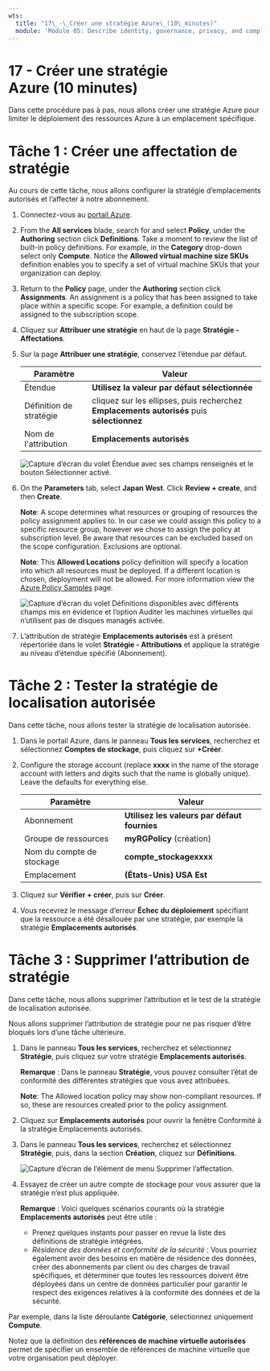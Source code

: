 ```yaml
---
wts:
  title: "17\_-\_Créer une stratégie Azure\_(10\_minutes)"
  module: 'Module 05: Describe identity, governance, privacy, and compliance features'
---
```

# <a name="17---create-an-azure-policy-10-min"></a>17 - Créer une stratégie Azure (10 minutes)

Dans cette procédure pas à pas, nous allons créer une stratégie Azure pour limiter le déploiement des ressources Azure à un emplacement spécifique.

# <a name="task-1-create-a-policy-assignment"></a>Tâche 1 : Créer une affectation de stratégie 

Au cours de cette tâche, nous allons configurer la stratégie d’emplacements autorisés et l’affecter à notre abonnement. 

1. Connectez-vous au [portail Azure](https://portal.azure.com).

2. From the <bpt id="p1">**</bpt>All services<ept id="p1">**</ept> blade, search for and select <bpt id="p2">**</bpt>Policy<ept id="p2">**</ept>, under the <bpt id="p3">**</bpt>Authoring<ept id="p3">**</ept> section click <bpt id="p4">**</bpt>Definitions<ept id="p4">**</ept>.  Take a moment to review the list of built-in policy definitions. For example, in the <bpt id="p1">**</bpt>Category<ept id="p1">**</ept> drop-down select only <bpt id="p2">**</bpt>Compute<ept id="p2">**</ept>. Notice the <bpt id="p1">**</bpt>Allowed virtual machine size SKUs<ept id="p1">**</ept> definition enables you to specify a set of virtual machine SKUs that your organization can deploy.

3. Return to the <bpt id="p1">**</bpt>Policy<ept id="p1">**</ept> page, under the <bpt id="p2">**</bpt>Authoring<ept id="p2">**</ept> section click <bpt id="p3">**</bpt>Assignments<ept id="p3">**</ept>. An assignment is a policy that has been assigned to take place within a specific scope. For example, a definition could be assigned to the subscription scope. 

4. Cliquez sur **Attribuer une stratégie** en haut de la page **Stratégie - Affectations**.

5. Sur la page **Attribuer une stratégie**, conservez l’étendue par défaut.

      | Paramètre | Valeur | 
    | --- | --- |
    | Étendue| **Utilisez la valeur par défaut sélectionnée**|
    | Définition de stratégie | cliquez sur les ellipses, puis recherchez **Emplacements autorisés** puis **sélectionnez** |
    | Nom de l'attribution | **Emplacements autorisés** |
    
    ![Capture d’écran du volet Étendue avec ses champs renseignés et le bouton Sélectionner activé. ](../images/1402.png)
6. On the <bpt id="p1">**</bpt>Parameters<ept id="p1">**</ept> tab, select <bpt id="p2">**</bpt>Japan West<ept id="p2">**</ept>. Click <bpt id="p1">**</bpt>Review + create<ept id="p1">**</ept>, and then <bpt id="p2">**</bpt>Create<ept id="p2">**</ept>.

    <bpt id="p1">**</bpt>Note<ept id="p1">**</ept>: A scope determines what resources or grouping of resources the policy assignment applies to. In our case we could assign this policy to a specific resource group, however we chose to assign the policy at subscription level. Be aware that resources can be excluded based on the scope configuration. Exclusions are optional.

    <bpt id="p1">**</bpt>Note<ept id="p1">**</ept>: This <bpt id="p2">**</bpt>Allowed Locations<ept id="p2">**</ept> policy definition will specify a location into which all resources must be deployed. If a different location is chosen, deployment will not be allowed. For more information view the <bpt id="p1">[</bpt>Azure Policy Samples<ept id="p1">](https://docs.microsoft.com/en-us/azure/governance/policy/samples/index)</ept> page.

   ![Capture d’écran du volet Définitions disponibles avec différents champs mis en évidence et l’option Auditer les machines virtuelles qui n’utilisent pas de disques managés activée.](../images/1403.png)

9. L’attribution de stratégie **Emplacements autorisés** est à présent répertoriée dans le volet **Stratégie - Attributions** et applique la stratégie au niveau d’étendue spécifié (Abonnement).

# <a name="task-2-test-allowed-location-policy"></a>Tâche 2 : Tester la stratégie de localisation autorisée

Dans cette tâche, nous allons tester la stratégie de localisation autorisée. 

1. Dans le portail Azure, dans le panneau **Tous les services**, recherchez et sélectionnez **Comptes de stockage**, puis cliquez sur **+Créer**.

2. Configure the storage account (replace <bpt id="p1">**</bpt>xxxx<ept id="p1">**</ept> in the name of the storage account with letters and digits such that the name is globally unique). Leave the defaults for everything else. 

    | Paramètre | Valeur | 
    | --- | --- |
    | Abonnement | **Utilisez les valeurs par défaut fournies** |
    | Groupe de ressources | **myRGPolicy** (création) |
    | Nom du compte de stockage | **compte_stockagexxxx** |
    | Emplacement | **(États-Unis) USA Est** |

3. Cliquez sur **Vérifier + créer**, puis sur **Créer**. 

4. Vous recevrez le message d’erreur **Échec du déploiement** spécifiant que la ressource a été désallouée par une stratégie, par exemple la stratégie **Emplacements autorisés**.

# <a name="task-3-delete-the-policy-assignment"></a>Tâche 3 : Supprimer l’attribution de stratégie

Dans cette tâche, nous allons supprimer l’attribution et le test de la stratégie de localisation autorisée. 

Nous allons supprimer l’attribution de stratégie pour ne pas risquer d’être bloqués lors d’une tâche ultérieure.

1. Dans le panneau **Tous les services**, recherchez et sélectionnez **Stratégie**, puis cliquez sur votre stratégie **Emplacements autorisés**.

    **Remarque** : Dans le panneau **Stratégie**, vous pouvez consulter l’état de conformité des différentes stratégies que vous avez attribuées.

    <bpt id="p1">**</bpt>Note<ept id="p1">**</ept>: The Allowed location policy may show non-compliant resources. If so, these are resources created prior to the policy assignment.
 
2. Cliquez sur **Emplacements autorisés** pour ouvrir la fenêtre Conformité à la stratégie Emplacements autorisés.

3. Dans le panneau **Tous les services**, recherchez et sélectionnez **Stratégie**, puis, dans la section **Création**, cliquez sur **Définitions**.

   ![Capture d’écran de l’élément de menu Supprimer l’affectation.](../images/1407.png)

4. Essayez de créer un autre compte de stockage pour vous assurer que la stratégie n’est plus appliquée.

    **Remarque** : Voici quelques scénarios courants où la stratégie **Emplacements autorisés** peut être utile : 
    - Prenez quelques instants pour passer en revue la liste des définitions de stratégie intégrées. 
    - *Résidence des données et conformité de la sécurité* : Vous pourriez également avoir des besoins en matière de résidence des données, créer des abonnements par client ou des charges de travail spécifiques, et déterminer que toutes les ressources doivent être déployées dans un centre de données particulier pour garantir le respect des exigences relatives à la conformité des données et de la sécurité.

Par exemple, dans la liste déroulante **Catégorie**, sélectionnez uniquement **Compute**.

Notez que la définition des **références de machine virtuelle autorisées** permet de spécifier un ensemble de références de machine virtuelle que votre organisation peut déployer.
